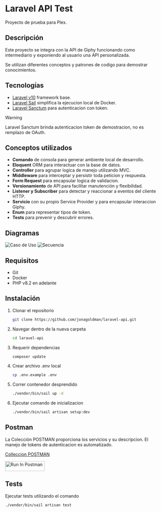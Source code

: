 # Laravel API Test

Proyecto de prueba para Plex.

## Descripción
Este proyecto se integra con la API de Giphy funcionando como intermediario y exponiendo al usuario una API personalizada.

Se utilizan diferentes conceptos y patrones de codigo para demostrar conocimientos.

## Tecnologías
- [Laravel v10](https://laravel.com/docs/10.x) framework base.
- [Laravel Sail](https://laravel.com/docs/10.x/sail) simplifica la ejecucion local de Docker.
- [Laravel Sanctum](https://laravel.com/docs/10.x/sanctum) para autenticacion con token.

> [!WARNING]
> Laravel Sanctum brinda autenticacion token de demostracion, no es remplazo de OAuth.

## Conceptos utilizados
- **Comando** de consola para generar ambiente local de desarrollo.
- **Eloquent** ORM para interactuar con la base de datos.
- **Controller** para agrupar logica de manejo utilizando MVC.
- **Middleware** para interceptar y persistir toda peticion y respuesta.
- **Form Request** para encapsular logica de validacion.
- **Versionamiento** de API para facilitar manutención y flexibilidad.
- **Listener y Subscriber** para detectar y reaccionar a eventos del cliente HTTP.
- **Servicio** con su propio Service Provider y para encapsular interaccion Giphy.
- **Enum** para representar tipos de token.
- **Tests** para prevenir y descubrir errores.

## Diagramas
![Caso de Uso](https://i.ibb.co/yRTp5Rb/Caso-de-Uso.png)
![Secuencia](https://i.ibb.co/9y7754Q/Sequence-diagram.png)

## Requisitos
- Git
- Docker
- PHP v8.2 en adelante

## Instalación
1. Clonar el repositorio
    ```bash
    git clone https://github.com/jonagoldman/laravel-api.git
    ```
2. Navegar dentro de la nueva carpeta
    ```bash
    cd laravel-api
    ```
3. Requerir dependencias
    ```bash
    composer update
    ```
4. Crear archivo .env local
    ```bash
    cp .env.example .env
    ```
5. Correr contenedor desprendido
    ```bash
    ./vendor/bin/sail up -d
    ```
6. Ejecutar comando de inicializacion
    ```bash
    ./vendor/bin/sail artisan setup:dev
    ```

## Postman

La Colección POSTMAN proporciona los servicios y su descripcion. El manejo de tokens de autenticacion es automatizado.

[Colleccion POSTMAN](https://www.postman.com/orvital/workspace/playground/collection/252628-faf51f3a-07e1-4742-b1e9-9c94c1827af8?action=share&creator=252628&active-environment=252628-f4f23439-0187-47bc-95cb-081499ce0337)

[<img src="https://run.pstmn.io/button.svg" alt="Run In Postman" style="width: 128px; height: 32px;">](https://app.getpostman.com/run-collection/252628-faf51f3a-07e1-4742-b1e9-9c94c1827af8?action=collection%2Ffork&source=rip_markdown&collection-url=entityId%3D252628-faf51f3a-07e1-4742-b1e9-9c94c1827af8%26entityType%3Dcollection%26workspaceId%3Da148ecd2-f327-4d92-ab3c-9d980895129c#?env%5BLocal%5D=W3sia2V5IjoiYXBpX3VybCIsInZhbHVlIjoibG9jYWxob3N0L2FwaS92MSIsImVuYWJsZWQiOnRydWUsInR5cGUiOiJkZWZhdWx0Iiwic2Vzc2lvblZhbHVlIjoibG9jYWxob3N0L2FwaS92MSIsInNlc3Npb25JbmRleCI6MH0seyJrZXkiOiJhdXRoLXRva2VuIiwidmFsdWUiOiIiLCJlbmFibGVkIjp0cnVlLCJ0eXBlIjoic2VjcmV0Iiwic2Vzc2lvblZhbHVlIjoibnVsbCIsInNlc3Npb25JbmRleCI6MX1d)

## Tests

Ejecutar tests utilizando el comando

```bash
./vendor/bin/sail artisan test
```
